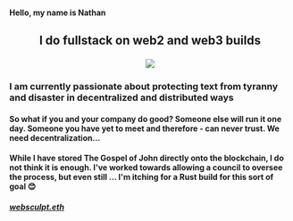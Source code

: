 #### Hello, my name is Nathan

## <p align="center">I do fullstack on web2 and web3 builds</p>

<p align="center">
  <a href="https://skillicons.dev">
    <img src="https://skillicons.dev/icons?i=solidity,react,nextjs,ts,js,tailwind,graphql,postgres,rust" />
  </a>
</p>

### I am currently passionate about protecting text from tyranny and disaster in decentralized and distributed ways

#### So what if you and your company do good? Someone else will run it one day. Someone you have yet to meet and therefore - can never trust. We need decentralization...

#### While I have stored The Gospel of John directly onto the blockchain, I do not think it is enough. I've worked towards allowing a council to oversee the process, but even still ... I'm itching for a Rust build for this sort of goal 😊

##### [websculpt.eth](https://etherscan.io/address/0x1e7aAbB9D0C701208E875131d0A1cFcDAba79350)
